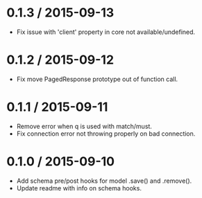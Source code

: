 0.1.3 / 2015-09-13
===================
  * Fix issue with 'client' property in core not available/undefined.

0.1.2 / 2015-09-12
===================
  * Fix move PagedResponse prototype out of function call.

0.1.1 / 2015-09-11
===================
  * Remove error when q is used with match/must.
  * Fix connection error not throwing properly on bad connection.

0.1.0 / 2015-09-10
===================
  * Add schema pre/post hooks for model .save() and .remove().
  * Update readme with info on schema hooks.
